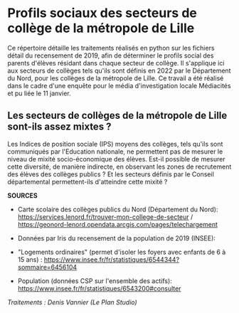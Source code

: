 # Profils sociaux des secteurs de collège de la métropole de Lille

Ce répertoire détaille les traitements réalisés en python sur les fichiers détail du recensement de 2019, afin de déterminer le profils social des parents d'élèves résidant dans chaque secteur de collège. Il s'applique ici aux secteurs de collèges tels qu'ils sont définis en 2022 par le Département du Nord, pour les collèges de la métropole de Lille. Ce travail a été réalisé dans le cadre d'une enquête pour le média d'investigation locale Médiacités et pu liée le 11 janvier.

## Les secteurs de collèges de la métropole de Lille sont-ils assez mixtes ? 

Les Indices de position sociale (IPS) moyens des collèges, tels qu'ils sont communiqués par l'Education nationale, ne permettent pas de mesurer le niveau de mixité socio-économique des élèves. Est-il possible de mesurer cette diversité, de manière indirecte, en observant les zones de recrutement des élèves des collèges publics ? Et les secteurs définis par le Conseil départemental permettent-ils d'atteindre cette mixité ?


**SOURCES**

- Carte scolaire des collèges publics du Nord (Département du Nord): https://services.lenord.fr/trouver-mon-college-de-secteur / https://geonord-lenord.opendata.arcgis.com/pages/telechargement 

- Données par Iris du recensement de la population de 2019 (INSEE): 

 - "Logements ordinaires" (permet d'isoler les foyers avec enfants de 6 à 15 ans) : https://www.insee.fr/fr/statistiques/6544344?sommaire=6456104 

- Population (données CSP sur l'ensemble des actifs): https://www.insee.fr/fr/statistiques/6543200#consulter
   

*Traitements : Denis Vannier (Le Plan Studio)*
